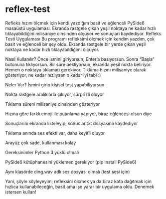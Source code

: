 # reflex-test
Refleks hızını ölçmek için kendi yazdığım basit ve eğlenceli PySide6 masaüstü uygulaması. Ekranda rastgele çıkan yeşil noktaya ne kadar hızlı tıklayabildiğini milisaniye cinsinden ölçüyor ve sonuçları kaydediyor.
Refleks Testi Uygulaması
Bu programı refleksimi ölçmek için kendim yazdım, çok basit ve eğlenceli bir şey oldu. Ekranda rastgele bir yerde çıkan yeşil noktaya ne kadar hızlı tıklayabildiğimi ölçüyor.

Nasıl Kullanılır?
Önce ismini giriyorsun, Enter’a basıyorsun. Sonra “Başla” butonuna tıklıyorsun. Bir süre bekliyorsun, ekranda yeşil nokta beliriyor. Hemen o noktaya tıklaman gerekiyor. Tıklama hızını milisaniye olarak gösteriyor, ne kadar hızlıysan o kadar iyi tabi :)

Neler Var?
İsmini girip kişisel test yapabiliyorsun

Nokta rastgele aralıklarla çıkıyor, sürprizli oluyor

Tıklama süreni milisaniye cinsinden gösteriyor

Hızına göre farklı emoji ile puanlama yapıyor, biraz eğlencesi olsun diye

Sonuçlarını ekranda listeleyip, sonuclar.txt dosyasına kaydediyor

Tıklama anında ses efekti var, daha keyifli oluyor

Arayüz çok sade, kullanması kolay

Gereksinimler
Python 3 yüklü olmalı

PySide6 kütüphanesini yüklemen gerekiyor (pip install PySide6)

Aynı klasörde ding.wav adlı ses dosyası olmalı (test sesi için)

Yani, şöyle söyleyeyim; refleksini ölçmek ya da biraz kafa dağıtmak için hızlıca kullanabileceğin, basit ama işe yarar bir uygulama oldu. Denemek istersen kullan!
